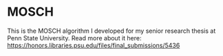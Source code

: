 # MOSCH
This is the MOSCH algorithm I developed for my senior research thesis at Penn State University. Read more about it here: https://honors.libraries.psu.edu/files/final_submissions/5436
